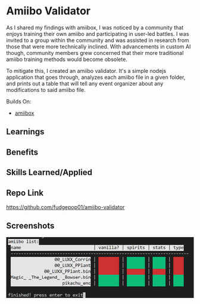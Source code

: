 # Amiibo Validator

As I shared my findings with amiibox, I was noticed by a community that enjoys training their own amiibo and participating in user-led battles. I was invited to a group within the community and was assisted in research from those that were more technically inclined. With advancements in custom AI though, community members grew concerned that their more traditional amiibo training methods would become obsolete.

To mitigate this, I created an amiibo validator. It's a simple nodejs application that goes through, analyzes each amiibo file in a given folder, and prints out a table that will tell any event organizer about any modifications to said amiibo file.

Builds On:
- [amiibox](../2019/amiibox.md)

## Learnings


## Benefits


## Skills Learned/Applied


## Repo Link

https://github.com/fudgepop01/amiibo-validator

## Screenshots

![validator](./images/validator.png)